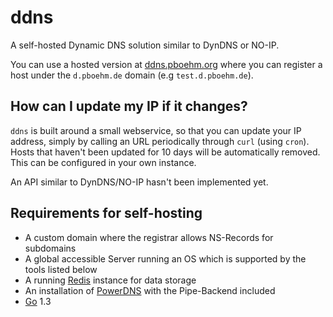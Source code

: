 ddns
====

A self-hosted Dynamic DNS solution similar to DynDNS or NO-IP.

You can use a hosted version at [ddns.pboehm.org](http://ddns.pboehm.org/) where you can register a host under the `d.pboehm.de` domain (e.g `test.d.pboehm.de`).

## How can I update my IP if it changes?

`ddns` is built around a small webservice, so that you can update your IP address, simply by calling an URL periodically through `curl` (using `cron`). Hosts that haven't been updated for 10 days will be automatically removed. This can be configured in your own instance.

An API similar to DynDNS/NO-IP hasn't been implemented yet.

## Requirements for self-hosting

* A custom domain where the registrar allows NS-Records for subdomains
* A global accessible Server running an OS which is supported by the tools listed below
* A running [Redis](http://redis.io) instance for data storage
* An installation of [PowerDNS](https://www.powerdns.com/) with the Pipe-Backend included
* [Go](http://golang.org/) 1.3
